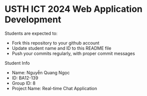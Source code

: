 USTH ICT 2024 Web Application Development
=====================================================

Students are expected to:

* Fork this repository to your github account
* Update student name and ID to this README file
* Push your commits regularly, with proper commit messages

Student Info

* Name: Nguyễn Quang Ngọc
* ID: BA12-139
* Group ID: 8
* Project Name: Real-time Chat Application
